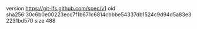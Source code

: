 version https://git-lfs.github.com/spec/v1
oid sha256:30c6b0e00223ecc7f1b671c6814cbbbe54337db1524c9d94d5a83e32231bd570
size 488
